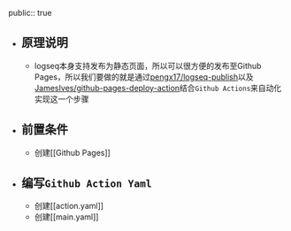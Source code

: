 public:: true

- ## 原理说明
	- logseq本身支持发布为静态页面，所以可以很方便的发布至Github Pages，所以我们要做的就是通过[pengx17/logseq-publish](https://github.com/pengx17/logseq-publish)以及[JamesIves/github-pages-deploy-action](https://github.com/JamesIves/github-pages-deploy-action)结合`Github Actions`来自动化实现这一个步骤
- ## 前置条件
	- 创建[[Github Pages]]
- ## 编写`Github Action Yaml`
	- 创建[[action.yaml]]
	- 创建[[main.yaml]]